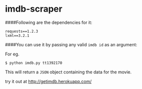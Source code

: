 imdb-scraper
============

####Following are the dependencies for it:

    requests==1.2.3
    lxml==3.2.1
    

####You can use it by passing any valid `imdb id` as an argument:

For eg.

    $ python imdb.py tt1392170
    
    
This will return a `JSON` object containing the data for the movie.


try it out at http://getimdb.herokuapp.com/
